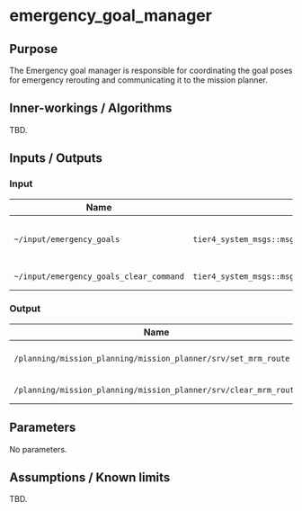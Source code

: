 # emergency_goal_manager

## Purpose

The Emergency goal manager is responsible for coordinating the goal poses for emergency rerouting and communicating it to the mission planner.

## Inner-workings / Algorithms

TBD.

## Inputs / Outputs

### Input

| Name                                    | Type                                                 | Description                   | 
| --------------------------------------- | ---------------------------------------------------- | ----------------------------- | 
| `~/input/emergency_goals`               | `tier4_system_msgs::msg::EmergencyGoalsStamped`      | Candidates for emergency goal | 
| `~/input/emergency_goals_clear_command` | `tier4_system_msgs::msg::EmergencyGoalsClearCommand` | Clear command                 | 

### Output

| Name                                                             | Type                                          | Description              | 
| ---------------------------------------------------------------- | --------------------------------------------- | ------------------------ | 
| `/planning/mission_planning/mission_planner/srv/set_mrm_route`   | `autoware_adapi_v1_msgs::srv::SetRoutePoints` | Set route points for MRM | 
| `/planning/mission_planning/mission_planner/srv/clear_mrm_route` | `autoware_adapi_v1_msgs::srv::ClearRoute`     | Clear route for MRM      | 

## Parameters

No parameters.

## Assumptions / Known limits

TBD.
